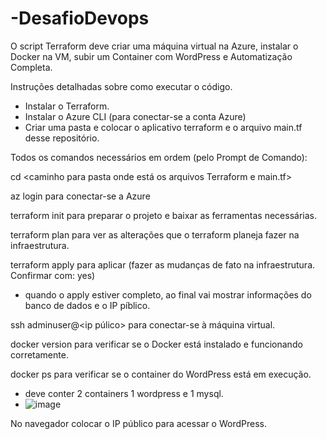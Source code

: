 # -DesafioDevops
O script Terraform deve criar uma máquina virtual na Azure, instalar o Docker na VM, subir um Container com WordPress e Automatização Completa.

Instruções detalhadas sobre como executar o código.

- Instalar o Terraform.
- Instalar o Azure CLI (para conectar-se a conta Azure)
- Criar uma pasta e colocar o aplicativo terraform e o arquivo main.tf desse repositório.

Todos os comandos necessários em ordem (pelo Prompt de Comando):

cd <caminho para pasta onde está os arquivos Terraform e main.tf>

az login para conectar-se a Azure

terraform init para preparar o projeto e baixar as ferramentas necessárias.

terraform plan para ver as alterações que o terraform planeja fazer na infraestrutura.

terraform apply para aplicar (fazer as mudanças de fato na infraestrutura. Confirmar com: yes)
- quando o apply estiver completo, ao final vai mostrar informações do banco de dados e o IP píblico.

ssh adminuser@<ip púlico> para conectar-se à máquina virtual.

docker version para verificar se o Docker está instalado e funcionando corretamente.

docker ps para verificar se o container do WordPress está em execução.
- deve conter 2 containers 1 wordpress e 1 mysql.
- ![image](https://github.com/user-attachments/assets/7ceb37e2-851c-4550-98ea-5cdbf557fbd7)

No navegador colocar o IP público para acessar o WordPress.



